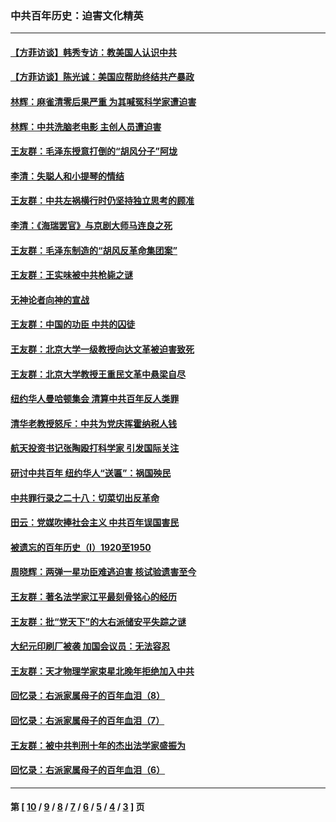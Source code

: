 ### 中共百年历史：迫害文化精英
---
#### [【方菲访谈】韩秀专访：教美国人认识中共](../../pages/nf1176111/n13821310.md?11150430) 
#### [【方菲访谈】陈光诚：美国应帮助终结共产暴政](../../pages/nf1176111/n13759521.md?11150430) 
#### [林辉：麻雀清零后果严重 为其喊冤科学家遭迫害](../../pages/nf1176111/n13746900.md?11150430) 
#### [林辉：中共洗脑老电影 主创人员遭迫害](../../pages/nf1176111/n13699437.md?11150430) 
#### [王友群：毛泽东授意打倒的“胡风分子”阿垅](../../pages/nf1176111/n13592541.md?11150430) 
#### [李清：失聪人和小提琴的情结](../../pages/nf1176111/n13459280.md?11150430) 
#### [王友群：中共左祸横行时仍坚持独立思考的顾准](../../pages/nf1176111/n13444722.md?11150430) 
#### [李清：《海瑞罢官》与京剧大师马连良之死](../../pages/nf1176111/n13412316.md?11150430) 
#### [王友群：毛泽东制造的“胡风反革命集团案”](../../pages/nf1176111/n13324909.md?11150430) 
#### [王友群：王实味被中共枪毙之谜](../../pages/nf1176111/n13307502.md?11150430) 
#### [无神论者向神的宣战](../../pages/nf1176111/n13281535.md?11150430) 
#### [王友群：中国的功臣 中共的囚徒](../../pages/nf1176111/n13291790.md?11150430) 
#### [王友群：北京大学一级教授向达文革被迫害致死](../../pages/nf1176111/n13150966.md?11150430) 
#### [王友群：北京大学教授王重民文革中悬梁自尽](../../pages/nf1176111/n13084645.md?11150430) 
#### [纽约华人曼哈顿集会 清算中共百年反人类罪](../../pages/nf1176111/n13084157.md?11150430) 
#### [清华老教授怒斥：中共为党庆挥霍纳税人钱](../../pages/nf1176111/n13071430.md?11150430) 
#### [航天投资书记张陶殴打科学家 引发国际关注](../../pages/nf1176111/n13069132.md?11150430) 
#### [研讨中共百年 纽约华人“送匾”：祸国殃民](../../pages/nf1176111/n13057367.md?11150430) 
#### [中共罪行录之二十八：切菜切出反革命](../../pages/nf1176111/n13030600.md?11150430) 
#### [田云：党媒吹捧社会主义 中共百年误国害民](../../pages/nf1176111/n13006682.md?11150430) 
#### [被遗忘的百年历史（I）1920至1950](../../pages/nf1176111/n12986411.md?11150430) 
#### [周晓辉：两弹一星功臣难逃迫害 核试验遗害至今](../../pages/nf1176111/n12974997.md?11150430) 
#### [王友群：著名法学家江平最刻骨铭心的经历](../../pages/nf1176111/n12970787.md?11150430) 
#### [王友群：批“党天下”的大右派储安平失踪之谜](../../pages/nf1176111/n12954229.md?11150430) 
#### [大纪元印刷厂被袭 加国会议员：无法容忍](../../pages/nf1176111/n12883028.md?11150430) 
#### [王友群：天才物理学家束星北晚年拒绝加入中共](../../pages/nf1176111/n12792913.md?11150430) 
#### [回忆录：右派家属母子的百年血泪（8）](../../pages/nf1176111/n12706196.md?11150430) 
#### [回忆录：右派家属母子的百年血泪（7）](../../pages/nf1176111/n12706191.md?11150430) 
#### [王友群：被中共判刑十年的杰出法学家盛振为](../../pages/nf1176111/n12706141.md?11150430) 
#### [回忆录：右派家属母子的百年血泪（6）](../../pages/nf1176111/n12698863.md?11150430) 

---
#### 第 [ [10](./10.md?11150430) / [9](./9.md?11150430) / [8](./8.md?11150430) / [7](./7.md?11150430) / [6](./6.md?11150430) / [5](./5.md?11150430) / [4](./4.md?11150430) / [3](./3.md?11150430) ] 页
